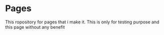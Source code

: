# Pages
This ropository for pages that i make it.
This is only for testing purpose and this page without any benefit
